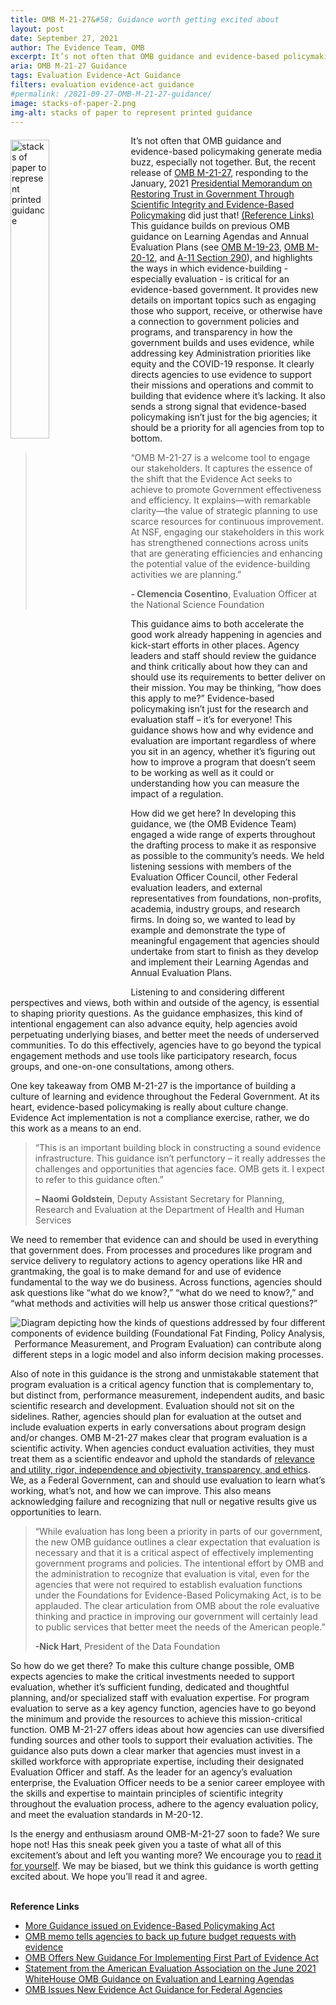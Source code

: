 ```yaml
---
title: OMB M-21-27&#58; Guidance worth getting excited about
layout: post
date: September 27, 2021
author: The Evidence Team, OMB
excerpt: It’s not often that OMB guidance and evidence-based policymaking generate media buzz, especially not together. But, the recent release of <a href="https://www.whitehouse.gov/wp-content/uploads/2021/06/M-21-27.pdf" target="_blank" title="(opens new Window)" aria-label="OMB M-21-27">OMB M-21-27</a>, responding to the January, 2021 <a href="https://www.whitehouse.gov/briefing-room/presidential-actions/2021/01/27/memorandum-on-restoring-trust-in-government-through-scientific-integrity-and-evidence-based-policymaking/" target="_blank" title="(opens new Window)" aria-label="Presidential Memorandum on Restoring Trust in government">Presidential Memorandum on</a>...
aria: OMB M-21-27 Guidance
tags: Evaluation Evidence-Act Guidance
filters: evaluation evidence-act guidance
#permalink: /2021-09-27-OMB-M-21-27-guidance/
image: stacks-of-paper-2.png
img-alt: stacks of paper to represent printed guidance 
---
```


<img src="{{site.baseurl}}/assets/images/blog/stacks-of-paper.png" alt="stacks of paper to represent printed guidance" style="float:left; width:35%; height:35%; margin-right:1rem; margin-top:0.4rem">
It’s not often that OMB guidance and evidence-based policymaking generate media buzz, especially not together. But, the recent release of  <a href="https://www.whitehouse.gov/wp-content/uploads/2021/06/M-21-27.pdf" target="_blank" title="(opens new Window)" aria-label="OMB M-21-27">OMB M-21-27</a>, responding to the January, 2021 <a href="https://www.whitehouse.gov/briefing-room/presidential-actions/2021/01/27/memorandum-on-restoring-trust-in-government-through-scientific-integrity-and-evidence-based-policymaking/" target="_blank" title="(opens new Window)" aria-label="Presidential Memorandum on Restoring Trust">Presidential Memorandum on Restoring Trust in Government Through Scientific Integrity and Evidence-Based Policymaking</a> did just that! <a href="#ref-links">(Reference Links)</a> This guidance builds on previous OMB guidance on Learning Agendas and Annual Evaluation Plans (see <a href="https://www.whitehouse.gov/wp-content/uploads/2019/07/M-19-23.pdf" target="_blank" title="(opens new Window)" aria-label="OMB M-19-23">OMB M-19-23</a>, <a href="https://www.whitehouse.gov/wp-content/uploads/2020/03/M-20-12.pdf" target="_blank" title="(opens new Window)" aria-label="OMB M-20-12">OMB M-20-12</a>, and <a href="https://www.whitehouse.gov/wp-content/uploads/2018/06/a11.pdf" target="_blank" title="(opens new Window)" aria-label="A-11 Section 290">A-11 Section 290</a>), and highlights the ways in which evidence-building  - especially evaluation -  is critical for an evidence-based government. It provides new details on important topics such as engaging those who support, receive, or otherwise have a connection to government policies and programs, and transparency in how the government builds and uses evidence, while addressing key Administration priorities like equity and the COVID-19 response. It clearly directs agencies to use evidence to support their missions and operations and commit to building that evidence where it’s lacking. It also sends a strong signal that evidence-based policymaking isn’t just for the big agencies; it should be a priority for all agencies from top to bottom.
<blockquote><p>“OMB M-21-27 is a welcome tool to engage our stakeholders. It captures the essence of the shift that the Evidence Act seeks to achieve to promote Government effectiveness and efficiency. It explains—with remarkable clarity—the value of strategic planning to use scarce resources for continuous improvement. At NSF, engaging our stakeholders in this work has strengthened connections across units that are generating efficiencies and enhancing the potential value of the evidence-building activities we are planning.”</p>
<p class="quote-name"><strong>- Clemencia Cosentino</strong>, Evaluation Officer at the National Science Foundation</p>
</blockquote>  
<p>This guidance aims to both accelerate the good work already happening in agencies and kick-start efforts in other places. Agency leaders and staff should review the guidance and think critically about how they can and should use its requirements to better deliver on their mission. You may be thinking, “how does this apply to me?” Evidence-based policymaking isn’t just for the research and evaluation staff – it’s for everyone! This guidance shows how and why evidence and evaluation are important regardless of where you sit in an agency, whether it’s figuring out how to improve a program that doesn’t seem to be working as well as it could or understanding how you can measure the impact of a regulation.</p>
<p>How did we get here? In developing this guidance, we (the OMB Evidence Team) engaged a wide range of experts throughout the drafting process to make it as responsive as possible to the community’s needs. We held listening sessions with members of the Evaluation Officer Council, other Federal evaluation leaders, and external representatives from foundations, non-profits, academia, industry groups, and research firms. In doing so, we wanted to lead by example and demonstrate the type of meaningful engagement that agencies should undertake from start to finish as they develop and implement their Learning Agendas and Annual Evaluation Plans.</p> 
<p>Listening to and considering different perspectives and views, both within and outside of the agency, is essential to shaping priority questions. As the guidance emphasizes, this kind of intentional engagement can also advance equity, help agencies avoid perpetuating underlying biases, and better meet the needs of underserved communities. To do this effectively, agencies have to go beyond the typical engagement methods and use tools like participatory research, focus groups, and one-on-one consultations, among others.</p>
<p>One key takeaway from OMB M-21-27 is the importance of building a culture of learning and evidence throughout the Federal Government. At its heart, evidence-based policymaking is really about culture change. Evidence Act implementation is not a compliance exercise, rather, we do this work as a means to an end.</p>
<blockquote class="more-blockquote"><p>“This is an important building block in constructing a sound evidence infrastructure. This guidance isn’t perfunctory – it really addresses the challenges and opportunities that agencies face. OMB gets it. I expect to refer to this guidance often.” </p>
<p class="quote-name"><strong>– Naomi Goldstein</strong>, Deputy Assistant Secretary for Planning, Research and Evaluation at the Department of Health and Human Services</p>
</blockquote>
<p> We need to remember that evidence can and should be used in everything that government does. From processes and procedures like program and service delivery to regulatory actions to agency operations like HR and grantmaking, the goal is to make demand for and use of evidence fundamental to the way we do business.  Across functions, agencies should ask questions like “what do we know?,” “what do we need to know?,” and “what methods and activities will help us answer those critical questions?” </p>
<center><img src="{{site.baseurl}}/assets/images/logic-model.png" alt="Diagram depicting how the kinds of questions addressed by four different components of evidence building (Foundational Fat Finding, Policy Analysis, Performance Measurement, and Program Evaluation) can contribute along different steps in a logic model and also inform decision making processes." class="logic-img"></center>
<p>Also of note in this guidance is the strong and unmistakable statement that program evaluation is a critical agency function that is complementary to, but distinct from, performance measurement, independent audits, and basic scientific research and development. Evaluation should not sit on the sidelines. Rather, agencies should plan for evaluation at the outset and include evaluation experts in early conversations about program design and/or changes. OMB M-21-27 makes clear that program evaluation is a scientific activity. When agencies conduct evaluation activities, they must treat them as a scientific endeavor and uphold the standards of <a href="https://www.whitehouse.gov/wp-content/uploads/2020/03/M-20-12.pdf" target="_blank" title="(opens new Window)" aria-label="M-20-12">relevance and utility, rigor, independence and objectivity, transparency, and ethics</a>. We, as a Federal Government, can and should use evaluation to learn what’s working, what’s not, and how we can improve. This also means acknowledging failure and recognizing that null or negative results give us opportunities to learn.</p>
<blockquote><p>“While evaluation has long been a priority in parts of our government, the new OMB guidance outlines a clear expectation that evaluation is necessary and that it is a critical aspect of effectively implementing government programs and policies. The intentional effort by OMB and the administration to recognize that evaluation is vital, even for the agencies that were not required to establish evaluation functions under the Foundations for Evidence-Based Policymaking Act, is to be applauded. The clear articulation from OMB about the role evaluative thinking and practice in improving our government will certainly lead to public services that better meet the needs of the American people.”</p>
<p class="quote-name"><strong>-Nick Hart</strong>, President of the Data Foundation</p>
</blockquote>
<p>So how do we get there? To make this culture change possible, OMB expects agencies to make the critical investments needed to support evaluation, whether it’s sufficient funding, dedicated and thoughtful planning, and/or specialized staff with evaluation expertise. For program evaluation to serve as a key agency function, agencies have to go beyond the minimum and provide the resources to achieve this mission-critical function. OMB M-21-27 offers ideas about how agencies can use diversified funding sources and other tools to support their evaluation activities. The guidance also puts down a clear marker that agencies must invest in a skilled workforce with appropriate expertise, including their designated Evaluation Officer and staff. As the leader for an agency’s evaluation enterprise, the Evaluation Officer needs to be a senior career employee with the skills and expertise to maintain principles of scientific integrity throughout the evaluation process, adhere to the agency evaluation policy, and meet the evaluation standards in M-20-12.</p>
<p>Is the energy and enthusiasm around OMB-M-21-27 soon to fade? We sure hope not! Has this sneak peek given you a taste of what all of this excitement’s about and left you wanting more? We encourage you to <a href="https://www.whitehouse.gov/wp-content/uploads/2021/06/M-21-27.pdf" target="_blank" title="(opens new Window)" aria-label="M-21-27">read it for yourself</a>.  We may be biased, but we think this guidance is worth getting excited about. We hope you’ll read it and agree.</p>
<br/>
<div id="ref-links" class="margin-top-neg-2"><strong>Reference Links</strong></div>
<ul>
    <li><a href="https://www.fedweek.com/federal-managers-daily-report/more-guidance-issued-on-evidence-based-policymaking-act/" target="_blank">More Guidance issued on Evidence-Based Policymaking Act</a></li>
    <li><a href="https://federalnewsnetwork.com/agency-oversight/2021/06/omb-memo-tells-agencies-to-back-up-future-budget-requests-with-evidence/" target="_blank">OMB memo tells agencies to back up future budget requests with evidence</a></li>
    <li><a href="https://www.nextgov.com/analytics-data/2021/06/omb-offers-new-guidance-implementing-first-part-evidence-act/182669/" target="_blank">OMB Offers New Guidance For Implementing First Part of Evidence Act</a></li>
    <li><a href="https://www.eval.org/Portals/0/AEA%20Statement%20on%20OMB%20Guidance%207_6_21_1.pdf?ver=hOXbF4fzWAhKp9ga0Z1MPQ%3D%3D" target="_blank">Statement from the American Evaluation Association on the June 2021 WhiteHouse OMB Guidance on Evaluation and Learning Agendas</a></li>
    <li><a href="https://www.meritalk.com/articles/omb-issues-new-evidence-act-guidance-for-federal-agencies/" target="_blank">OMB Issues New Evidence Act Guidance for Federal Agencies</a></li>
</ul>
<br />
